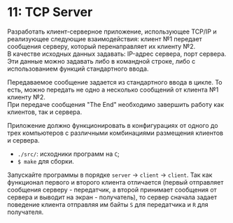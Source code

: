 # 11: TCP Server 

Разработать клиент-серверное приложение, использующее TCP/IP и реализующее следующие взаимодействия: клиент №1 передает сообщения серверу, который перенаправляет их клиенту №2.   
В качестве исходных данных задавать: IP-адрес сервера, порт сервера. Эти данные можно задавать либо в командной строке, либо с использованием функций стандартного ввода.  
  
Передаваемое сообщение задается из стандартного ввода в цикле. То есть, можно передать не одно а несколько сообщений от клиента №1 клиенту №2.   
При передаче сообщения "The End" необходимо завершить работу как клиентов, так и сервера.  

Приложение должно функционировать в конфигурациях от одного до трех компьютеров с различными комбинациями размещения клиентов и сервера.  

- `./src/`: исходники программ на `C`;
- `$ make` для сборки.

Запускайте программы в порядке `server` -> `client` -> `client`.
Так как функционал первого и второго клиента отличается (первый отправляет сообщения серверу - передатчик, а второй принимает сообщения от сервера и выводит на экран - получатель), то сервер сначала задает поведение клиента отправляя им байты `S` для передатчика и `R` для получателя.    
